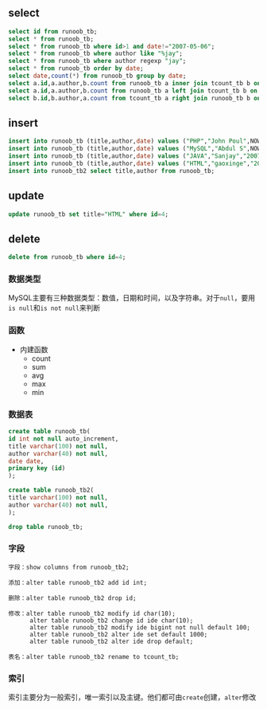 ## select

```sql
select id from runoob_tb;
select * from runoob_tb;
select * from runoob_tb where id>1 and date!="2007-05-06";
select * from runoob_tb where author like "%jay";
select * from runoob_tb where author regexp "jay";
select * from runoob_tb order by date;
select date,count(*) from runoob_tb group by date;
select a.id,a.author,b.count from runoob_tb a inner join tcount_tb b on a.author=b.author;
select a.id,a.author,b.count from runoob_tb a left join tcount_tb b on a.author=b.author;
select b.id,b.author,a.count from tcount_tb a right join runoob_tb b on a.author=b.author;
```

## insert

```sql
insert into runoob_tb (title,author,date) values ("PHP","John Poul",NOW());
insert into runoob_tb (title,author,date) values ("MySQL","Abdul S",NOW());
insert into runoob_tb (title,author,date) values ("JAVA","Sanjay","2007-05-06");
insert into runoob_tb (title,author,date) values ("HTML","gaoxinge","2016-07-24"), ("C++","xinge","2016-07-24"), ("Python","ge","2016-07-23");
insert into runoob_tb2 select title,author from runoob_tb;
```

## update

```sql
update runoob_tb set title="HTML" where id=4;
```

## delete

```sql
delete from runoob_tb where id=4;
```

### 数据类型

MySQL主要有三种数据类型：数值，日期和时间，以及字符串。对于`null`，要用`is null`和`is not null`来判断

### 函数

- 内建函数
  - count
  - sum
  - avg
  - max
  - min 

### 数据表

```sql
create table runoob_tb(
id int not null auto_increment,
title varchar(100) not null,
author varchar(40) not null,
date date,
primary key (id)
);

create table runoob_tb2(
title varchar(100) not null,
author varchar(40) not null,
);       

drop table runoob_tb;
```

### 字段

```
字段：show columns from runoob_tb2;

添加：alter table runoob_tb2 add id int;

删除：alter table runoob_tb2 drop id;

修改：alter table runoob_tb2 modify id char(10);
      alter table runoob_tb2 change id ide char(10);
      alter table runoob_tb2 modify ide bigint not null default 100;
      alter table runoob_tb2 alter ide set default 1000;
      alter table runoob_tb2 alter ide drop default;

表名：alter table runoob_tb2 rename to tcount_tb;
```

### 索引

索引主要分为一般索引，唯一索引以及主键。他们都可由`create`创建，`alter`修改